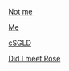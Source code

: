 <p><a href="https://www.linkedin.com/in/jayant64/">Not me</a></p>
<p><a href="https://lichess.org/study/mpdwmna1">Me</a></p>
<p><a href="cSGLD.pdf">cSGLD</a></p>
<p></p><a href="Rose.pdf">Did I meet Rose</a></p>
